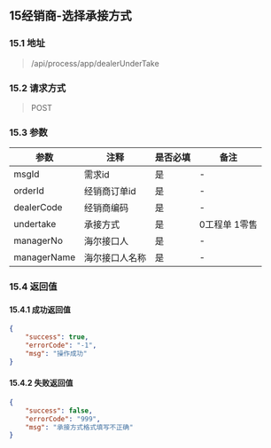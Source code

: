 ## 15经销商-选择承接方式

### 15.1 地址
> /api/process/app/dealerUnderTake

### 15.2 请求方式
> POST

### 15.3 参数

|  参数   | 注释  |是否必填  |备注  |
|  ----  | ----  |----  |----  |
| msgId  | 需求id | 是 | -
| orderId  | 经销商订单id | 是 | -
| dealerCode  | 经销商编码 | 是 | -
| undertake  | 承接方式 | 是 | 0工程单 1零售
| managerNo  | 海尔接口人 | 是 | -
| managerName  | 海尔接口人名称 | 是 | -

### 15.4 返回值

#### 15.4.1 成功返回值

```json
{
    "success": true,
    "errorCode": "-1",
    "msg": "操作成功"
}
```

#### 15.4.2 失败返回值

```json
{
    "success": false,
    "errorCode": "999",
    "msg": "承接方式格式填写不正确"
}

```